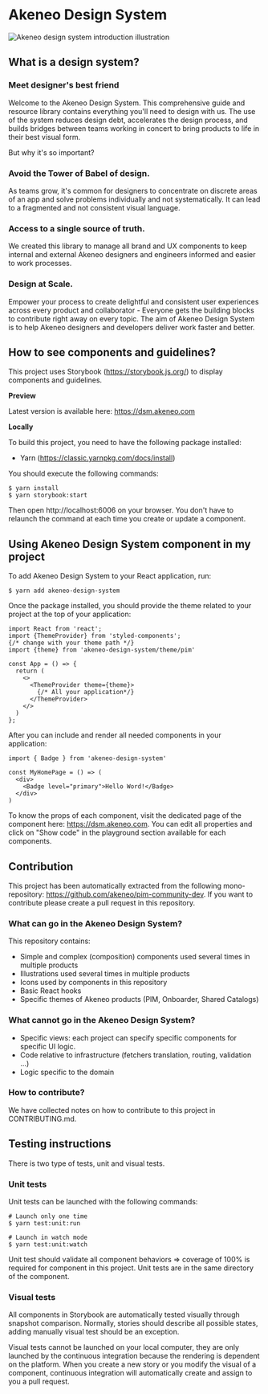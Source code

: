 # Akeneo Design System

<p style={{textAlign: "center"}}>
  <img style={{ width: '75%', margin: '0 auto 2em auto', maxWidth: '450px'}} src="./Introduction.png" alt="Akeneo design system introduction illustration"/>
</p>

## What is a design system?

### Meet designer's best friend

Welcome to the Akeneo Design System. This comprehensive guide and resource library contains everything you'll need to design with us. The use of the system reduces design debt, accelerates the design process, and builds bridges between teams working in concert to bring products to life in their best visual form.

But why it's so important?

### Avoid the Tower of Babel of design.

As teams grow, it's common for designers to concentrate on discrete areas of an app and solve problems individually and not systematically. It can lead to a fragmented and not consistent visual language.

### Access to a single source of truth.

We created this library to manage all brand and UX components to keep internal and external Akeneo designers and engineers informed and easier to work processes.

### Design at Scale.

Empower your process to create delightful and consistent user experiences across every product and collaborator - Everyone gets the building blocks to contribute right away on every topic.
The aim of Akeneo Design System is to help Akeneo designers and developers deliver work faster and better.

## How to see components and guidelines?
This project uses Storybook (https://storybook.js.org/) to display components and guidelines.

**Preview**

Latest version is available here: https://dsm.akeneo.com

**Locally**

To build this project, you need to have the following package installed:
- Yarn (https://classic.yarnpkg.com/docs/install)

You should execute the following commands:
```shell
$ yarn install
$ yarn storybook:start
```

Then open http://localhost:6006 on your browser.
You don't have to relaunch the command at each time you create or update a component.

## Using Akeneo Design System component in my project

To add Akeneo Design System to your React application, run:
```shell
$ yarn add akeneo-design-system
```

Once the package installed, you should provide the theme related to your project at the top of your application:
```tsx
import React from 'react';
import {ThemeProvider} from 'styled-components';
{/* change with your theme path */}
import {theme} from 'akeneo-design-system/theme/pim'

const App = () => {
  return (
    <>
      <ThemeProvider theme={theme}>
        {/* All your application*/}
      </ThemeProvider>
    </>
  )
};
```

After you can include and render all needed components in your application:
```tsx
import { Badge } from 'akeneo-design-system'

const MyHomePage = () => (
  <div>
    <Badge level="primary">Hello Word!</Badge>
  </div>
)
```

To know the props of each component, visit the dedicated page of the component here: https://dsm.akeneo.com. You can edit all properties and click on "Show code" in the playground section available for each components.

## Contribution

This project has been automatically extracted from the following mono-repository: https://github.com/akeneo/pim-community-dev.
If you want to contribute please create a pull request in this repository.

### What can go in the Akeneo Design System?

This repository contains:
- Simple and complex (composition) components used several times in multiple products
- Illustrations used several times in multiple products
- Icons used by components in this repository
- Basic React hooks
- Specific themes of Akeneo products (PIM, Onboarder, Shared Catalogs)

### What cannot go in the Akeneo Design System?

- Specific views: each project can specify specific components for specific UI logic.
- Code relative to infrastructure (fetchers translation, routing, validation ...)
- Logic specific to the domain

### How to contribute?

We have collected notes on how to contribute to this project in CONTRIBUTING.md.

## Testing instructions

There is two type of tests, unit and visual tests.

### Unit tests

Unit tests can be launched with the following commands:
```shell
# Launch only one time
$ yarn test:unit:run

# Launch in watch mode
$ yarn test:unit:watch
```

Unit test should validate all component behaviors => coverage of 100% is required for component in this project.
Unit tests are in the same directory of the component.

### Visual tests

All components in Storybook are automatically tested visually through snapshot comparison.
Normally, stories should describe all possible states, adding manually visual test should be an exception.

Visual tests cannot be launched on your local computer, they are only launched by the continuous integration because the rendering is dependent on the platform.
When you create a new story or you modify the visual of a component, continuous integration will automatically create and assign to you a pull request.
